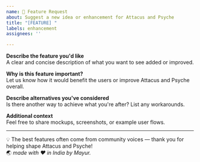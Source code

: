 ```yaml
---
name: 🌟 Feature Request
about: Suggest a new idea or enhancement for Attacus and Psyche
title: "[FEATURE] "
labels: enhancement
assignees: ''

---
```


**Describe the feature you'd like**  
A clear and concise description of what you want to see added or improved.

**Why is this feature important?**  
Let us know how it would benefit the users or improve Attacus and Psyche overall.

**Describe alternatives you've considered**  
Is there another way to achieve what you're after? List any workarounds.

**Additional context**  
Feel free to share mockups, screenshots, or example user flows.

---

💡 The best features often come from community voices — thank you for helping shape Attacus and Psyche!  
🌏 *made with ❤️ in India by Mayur.*
